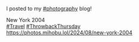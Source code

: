 I posted to my [\#<span>photography</span>](https://social.lol/tags/photography) blog!

New York 2004  
[\#<span>Travel</span>](https://social.lol/tags/Travel) [\#<span>ThrowbackThursday</span>](https://social.lol/tags/ThrowbackThursday)  
[<span class="invisible">https://</span><span class="ellipsis">photos.mihobu.lol/2024/08/new-</span><span class="invisible">york-2004</span>](https://photos.mihobu.lol/2024/08/new-york-2004)
